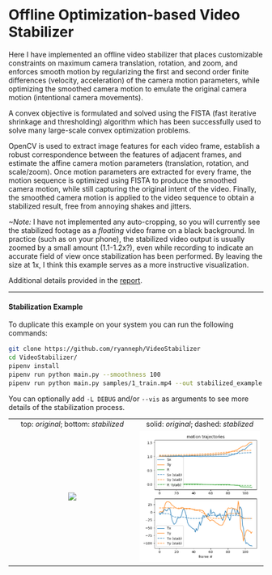 # Offline Optimization-based Video Stabilizer
Here I have implemented an offline video stabilizer that places customizable constraints on maximum camera translation, rotation, and zoom, and enforces smooth motion by regularizing the first and second order finite differences (velocity, acceleration) of the camera motion parameters, while optimizing the smoothed camera motion to emulate the original camera motion (intentional camera movements).

A convex objective is formulated and solved using the FISTA (fast iterative shrinkage and thresholding) algorithm which has been successfully used to solve many large-scale convex optimization problems.

OpenCV is used to extract image features for each video frame, establish a robust correspondence between the features of adjacent frames, and estimate the affine camera motion parameters (translation, rotation, and scale/zoom). Once motion parameters are extracted for every frame, the motion sequence is optimized using FISTA to produce the smoothed camera motion, while still capturing the original intent of the video. Finally, the smoothed camera motion is applied to the video sequence to obtain a stabilized result, free from annoying shakes and jitters.

_~Note:_ I have not implemented any auto-cropping, so you will currently see the stabilized footage as a _floating_ video frame on a black background. In practice (such as on your phone), the stabilized video output is usually zoomed by a small amount (1.1-1.2x?), even while recording to indicate an accurate field of view once stabilization has been performed. By leaving the size at 1x, I think this example serves as a more instructive visualization.

Additional details provided in the [report](https://github.com/ryanneph/VideoStabilizer/blob/master/submission/neph_ee236c_report.pdf).

---
#### Stabilization Example

To duplicate this example on your system you can run the following commands:
```bash
git clone https://github.com/ryanneph/VideoStabilizer
cd VideoStabilizer/
pipenv install
pipenv run python main.py --smoothness 100 
pipenv run python main.py samples/1_train.mp4 --out stabilized_example.mp4 --smoothness 100
```
You can optionally add `-L DEBUG` and/or `--vis` as arguments to see more details of the stabilization process.
<table>
  <tr>
    <td align="center">
      top: <em>original</em>; bottom: <em>stabilized</em>
    </td>
    <td align="center">
      solid: <em>original</em>; dashed: <em>stablized</em>
    </td>
  </tr>
  <tr>
    <td align="center" width="50%">
      <img src="assets/compare.gif" width="100%" max-width="700px" height="auto">
    </td>
    <td align="center" width="50%">
      <img src="assets/graph.png" width="100%" max-width="700px" height="auto">
    </td>
  </tr>
</table>

